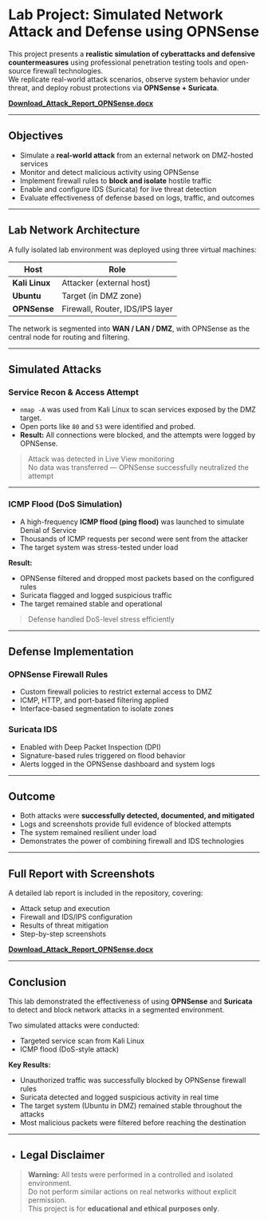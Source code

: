 #  Lab Project: Simulated Network Attack and Defense using OPNSense

This project presents a **realistic simulation of cyberattacks and defensive countermeasures** using professional penetration testing tools and open-source firewall technologies.  
We replicate real-world attack scenarios, observe system behavior under threat, and deploy robust protections via **OPNSense + Suricata**.


 **[Download_Attack_Report_OPNSense.docx](Attack_Report_OPNSense.docx)**  

---

##  Objectives

- Simulate a **real-world attack** from an external network on DMZ-hosted services
- Monitor and detect malicious activity using OPNSense
- Implement firewall rules to **block and isolate** hostile traffic
- Enable and configure IDS (Suricata) for live threat detection
- Evaluate effectiveness of defense based on logs, traffic, and outcomes

---

##  Lab Network Architecture

A fully isolated lab environment was deployed using three virtual machines:

| Host           | Role                            |
|----------------|---------------------------------|
| **Kali Linux** | Attacker (external host)        |
| **Ubuntu**     | Target (in DMZ zone)            |
| **OPNSense**   | Firewall, Router, IDS/IPS layer |

The network is segmented into **WAN / LAN / DMZ**, with OPNSense as the central node for routing and filtering.

---

##  Simulated Attacks

###  Service Recon & Access Attempt

- `nmap -A` was used from Kali Linux to scan services exposed by the DMZ target.
- Open ports like `80` and `53` were identified and probed.
- **Result:** All connections were blocked, and the attempts were logged by OPNSense.

>  Attack was detected in Live View monitoring  
>  No data was transferred — OPNSense successfully neutralized the attempt

---

###  ICMP Flood (DoS Simulation)

- A high-frequency **ICMP flood (ping flood)** was launched to simulate Denial of Service
- Thousands of ICMP requests per second were sent from the attacker
- The target system was stress-tested under load

**Result:**
- OPNSense filtered and dropped most packets based on the configured rules
- Suricata flagged and logged suspicious traffic
- The target remained stable and operational

>  Defense handled DoS-level stress efficiently

---

##  Defense Implementation

###  OPNSense Firewall Rules

- Custom firewall policies to restrict external access to DMZ
- ICMP, HTTP, and port-based filtering applied
- Interface-based segmentation to isolate zones

###  Suricata IDS

- Enabled with Deep Packet Inspection (DPI)
- Signature-based rules triggered on flood behavior
- Alerts logged in the OPNSense dashboard and system logs

---

##  Outcome

- Both attacks were **successfully detected, documented, and mitigated**
- Logs and screenshots provide full evidence of blocked attempts
- The system remained resilient under load
- Demonstrates the power of combining firewall and IDS technologies

---
##  Full Report with Screenshots

A detailed lab report is included in the repository, covering:

- Attack setup and execution
- Firewall and IDS/IPS configuration
- Results of threat mitigation
- Step-by-step screenshots

 **[Download_Attack_Report_OPNSense.docx](Attack_Report_OPNSense.docx)**  

---

##  Conclusion

This lab demonstrated the effectiveness of using **OPNSense** and **Suricata** to detect and block network attacks in a segmented environment.

Two simulated attacks were conducted:

-  Targeted service scan from Kali Linux  
-  ICMP flood (DoS-style attack)

**Key Results:**

-  Unauthorized traffic was successfully blocked by OPNSense firewall rules  
-  Suricata detected and logged suspicious activity in real time  
-  The target system (Ubuntu in DMZ) remained stable throughout the attacks  
-  Most malicious packets were filtered before reaching the destination

---

-  ##  Legal Disclaimer

>  **Warning:** All tests were performed in a controlled and isolated environment.  
>  Do not perform similar actions on real networks without explicit permission.  
>  This project is for **educational and ethical purposes only**.
